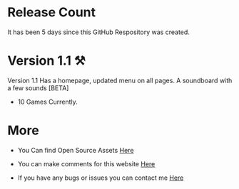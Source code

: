 # Release Count
It has been 5 days since this GitHub Respository was created.
# Version 1.1 ⚒️
Version 1.1 Has a homepage, updated menu on all pages. A soundboard with a few sounds [BETA]

- 10 Games Currently.
# More
- You Can find Open Source Assets [Here](https://github.com/n-jramirez/Open-Source)

- You can make comments for this website [Here](https://github.com/n-jramirez/n-jramirez.github.io/discussions/1)


- If you have any bugs or issues you can contact me [Here](https://github.com/n-jramirez/n-jramirez.github.io/issues)
